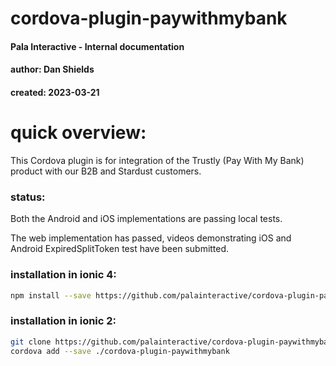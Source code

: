 # cordova-plugin-paywithmybank
#### Pala Interactive - Internal documentation
#### author: Dan Shields
#### created: 2023-03-21

# quick overview:

This Cordova plugin is for integration of the Trustly (Pay With My Bank) product with our B2B and Stardust customers.

### status:

Both the Android and iOS implementations are passing local tests.

The web implementation has passed, videos demonstrating iOS and Android ExpiredSplitToken test have been submitted.

### installation in ionic 4:

```bash
npm install --save https://github.com/palainteractive/cordova-plugin-paywithmybank
```

### installation in ionic 2:

```bash
git clone https://github.com/palainteractive/cordova-plugin-paywithmybank
cordova add --save ./cordova-plugin-paywithmybank
```

